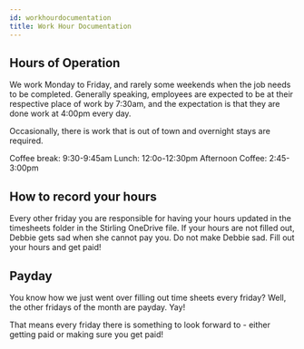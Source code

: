 ```yaml
---
id: workhourdocumentation
title: Work Hour Documentation
---
```



## Hours of Operation
We work Monday to Friday, and rarely some weekends when the job needs to be completed. 
Generally speaking, employees are expected to be at their respective place of work by 7:30am, and the expectation is that they are done work at 4:00pm every day. 

Occasionally, there is work that is out of town and overnight stays are required. 

Coffee break: 9:30-9:45am
Lunch: 12:0o-12:30pm
Afternoon Coffee: 2:45-3:00pm

## How to record your hours
Every other friday you are responsible for having your hours updated in the timesheets folder in the Stirling OneDrive file. If your hours are not filled out, Debbie gets sad when she cannot pay you. Do not make Debbie sad. Fill out your hours and get paid! 

## Payday
You know how we just went over filling out time sheets every friday? Well, the other fridays of the month are payday. Yay! 

That means every friday there is something to look forward to - either getting paid or making sure you get paid!